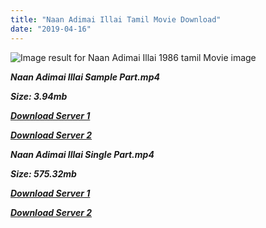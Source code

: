 ```yaml
---
title: "Naan Adimai Illai Tamil Movie Download"
date: "2019-04-16"
---
```


![Image result for Naan Adimai Illai 1986 tamil Movie image](https://m.media-amazon.com/images/M/MV5BNGQ0ZWQxYWYtNTMzYS00MjAwLWIxNGItYTA1YjlmOTE1MWJlXkEyXkFqcGdeQXVyMjM5NDY4NzU@._V1_.jpg)

**_Naan Adimai Illai Sample Part.mp4_**

**_Size: 3.94mb_**

**_[Download Server 1](http://b5.wetransfer.vip/files/{169df08cb8e74ebadb8a44297cb1b6497cb77520eb9064bb3027e0e0c1bcc485}20Actor{169df08cb8e74ebadb8a44297cb1b6497cb77520eb9064bb3027e0e0c1bcc485}20Hits{169df08cb8e74ebadb8a44297cb1b6497cb77520eb9064bb3027e0e0c1bcc485}20Collection/Rajinikanth{169df08cb8e74ebadb8a44297cb1b6497cb77520eb9064bb3027e0e0c1bcc485}20Movies{169df08cb8e74ebadb8a44297cb1b6497cb77520eb9064bb3027e0e0c1bcc485}20Collection/Rajinikanth{169df08cb8e74ebadb8a44297cb1b6497cb77520eb9064bb3027e0e0c1bcc485}20Classic{169df08cb8e74ebadb8a44297cb1b6497cb77520eb9064bb3027e0e0c1bcc485}20Collection/Naan{169df08cb8e74ebadb8a44297cb1b6497cb77520eb9064bb3027e0e0c1bcc485}20Adimai{169df08cb8e74ebadb8a44297cb1b6497cb77520eb9064bb3027e0e0c1bcc485}20Illai{169df08cb8e74ebadb8a44297cb1b6497cb77520eb9064bb3027e0e0c1bcc485}20(1986)/Naan{169df08cb8e74ebadb8a44297cb1b6497cb77520eb9064bb3027e0e0c1bcc485}20Adimai{169df08cb8e74ebadb8a44297cb1b6497cb77520eb9064bb3027e0e0c1bcc485}20Illai{169df08cb8e74ebadb8a44297cb1b6497cb77520eb9064bb3027e0e0c1bcc485}20{169df08cb8e74ebadb8a44297cb1b6497cb77520eb9064bb3027e0e0c1bcc485}20Sample{169df08cb8e74ebadb8a44297cb1b6497cb77520eb9064bb3027e0e0c1bcc485}20HD.mp4)_**

**_[Download Server 2](http://b5.wetransfer.vip/files/{169df08cb8e74ebadb8a44297cb1b6497cb77520eb9064bb3027e0e0c1bcc485}20Actor{169df08cb8e74ebadb8a44297cb1b6497cb77520eb9064bb3027e0e0c1bcc485}20Hits{169df08cb8e74ebadb8a44297cb1b6497cb77520eb9064bb3027e0e0c1bcc485}20Collection/Rajinikanth{169df08cb8e74ebadb8a44297cb1b6497cb77520eb9064bb3027e0e0c1bcc485}20Movies{169df08cb8e74ebadb8a44297cb1b6497cb77520eb9064bb3027e0e0c1bcc485}20Collection/Rajinikanth{169df08cb8e74ebadb8a44297cb1b6497cb77520eb9064bb3027e0e0c1bcc485}20Classic{169df08cb8e74ebadb8a44297cb1b6497cb77520eb9064bb3027e0e0c1bcc485}20Collection/Naan{169df08cb8e74ebadb8a44297cb1b6497cb77520eb9064bb3027e0e0c1bcc485}20Adimai{169df08cb8e74ebadb8a44297cb1b6497cb77520eb9064bb3027e0e0c1bcc485}20Illai{169df08cb8e74ebadb8a44297cb1b6497cb77520eb9064bb3027e0e0c1bcc485}20(1986)/Naan{169df08cb8e74ebadb8a44297cb1b6497cb77520eb9064bb3027e0e0c1bcc485}20Adimai{169df08cb8e74ebadb8a44297cb1b6497cb77520eb9064bb3027e0e0c1bcc485}20Illai{169df08cb8e74ebadb8a44297cb1b6497cb77520eb9064bb3027e0e0c1bcc485}20{169df08cb8e74ebadb8a44297cb1b6497cb77520eb9064bb3027e0e0c1bcc485}20Sample{169df08cb8e74ebadb8a44297cb1b6497cb77520eb9064bb3027e0e0c1bcc485}20HD.mp4)_**

**_Naan Adimai Illai Single Part.mp4_**

**_Size: 575.32mb_**

**_[Download Server 1](http://b5.wetransfer.vip/files/{169df08cb8e74ebadb8a44297cb1b6497cb77520eb9064bb3027e0e0c1bcc485}20Actor{169df08cb8e74ebadb8a44297cb1b6497cb77520eb9064bb3027e0e0c1bcc485}20Hits{169df08cb8e74ebadb8a44297cb1b6497cb77520eb9064bb3027e0e0c1bcc485}20Collection/Rajinikanth{169df08cb8e74ebadb8a44297cb1b6497cb77520eb9064bb3027e0e0c1bcc485}20Movies{169df08cb8e74ebadb8a44297cb1b6497cb77520eb9064bb3027e0e0c1bcc485}20Collection/Rajinikanth{169df08cb8e74ebadb8a44297cb1b6497cb77520eb9064bb3027e0e0c1bcc485}20Classic{169df08cb8e74ebadb8a44297cb1b6497cb77520eb9064bb3027e0e0c1bcc485}20Collection/Naan{169df08cb8e74ebadb8a44297cb1b6497cb77520eb9064bb3027e0e0c1bcc485}20Adimai{169df08cb8e74ebadb8a44297cb1b6497cb77520eb9064bb3027e0e0c1bcc485}20Illai{169df08cb8e74ebadb8a44297cb1b6497cb77520eb9064bb3027e0e0c1bcc485}20(1986)/Naan{169df08cb8e74ebadb8a44297cb1b6497cb77520eb9064bb3027e0e0c1bcc485}20Adimai{169df08cb8e74ebadb8a44297cb1b6497cb77520eb9064bb3027e0e0c1bcc485}20Illai{169df08cb8e74ebadb8a44297cb1b6497cb77520eb9064bb3027e0e0c1bcc485}20{169df08cb8e74ebadb8a44297cb1b6497cb77520eb9064bb3027e0e0c1bcc485}20Single{169df08cb8e74ebadb8a44297cb1b6497cb77520eb9064bb3027e0e0c1bcc485}20Part{169df08cb8e74ebadb8a44297cb1b6497cb77520eb9064bb3027e0e0c1bcc485}20HD.mp4)_**

**_[Download Server 2](http://b5.wetransfer.vip/files/{169df08cb8e74ebadb8a44297cb1b6497cb77520eb9064bb3027e0e0c1bcc485}20Actor{169df08cb8e74ebadb8a44297cb1b6497cb77520eb9064bb3027e0e0c1bcc485}20Hits{169df08cb8e74ebadb8a44297cb1b6497cb77520eb9064bb3027e0e0c1bcc485}20Collection/Rajinikanth{169df08cb8e74ebadb8a44297cb1b6497cb77520eb9064bb3027e0e0c1bcc485}20Movies{169df08cb8e74ebadb8a44297cb1b6497cb77520eb9064bb3027e0e0c1bcc485}20Collection/Rajinikanth{169df08cb8e74ebadb8a44297cb1b6497cb77520eb9064bb3027e0e0c1bcc485}20Classic{169df08cb8e74ebadb8a44297cb1b6497cb77520eb9064bb3027e0e0c1bcc485}20Collection/Naan{169df08cb8e74ebadb8a44297cb1b6497cb77520eb9064bb3027e0e0c1bcc485}20Adimai{169df08cb8e74ebadb8a44297cb1b6497cb77520eb9064bb3027e0e0c1bcc485}20Illai{169df08cb8e74ebadb8a44297cb1b6497cb77520eb9064bb3027e0e0c1bcc485}20(1986)/Naan{169df08cb8e74ebadb8a44297cb1b6497cb77520eb9064bb3027e0e0c1bcc485}20Adimai{169df08cb8e74ebadb8a44297cb1b6497cb77520eb9064bb3027e0e0c1bcc485}20Illai{169df08cb8e74ebadb8a44297cb1b6497cb77520eb9064bb3027e0e0c1bcc485}20{169df08cb8e74ebadb8a44297cb1b6497cb77520eb9064bb3027e0e0c1bcc485}20Single{169df08cb8e74ebadb8a44297cb1b6497cb77520eb9064bb3027e0e0c1bcc485}20Part{169df08cb8e74ebadb8a44297cb1b6497cb77520eb9064bb3027e0e0c1bcc485}20HD.mp4)_**
